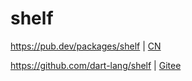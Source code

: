 # shelf

<https://pub.dev/packages/shelf> | [CN](https://pub.flutter-io.cn/packages/shelf)

<https://github.com/dart-lang/shelf> | [Gitee](https://gitee.com/mrhuangyuhui/shelf)
